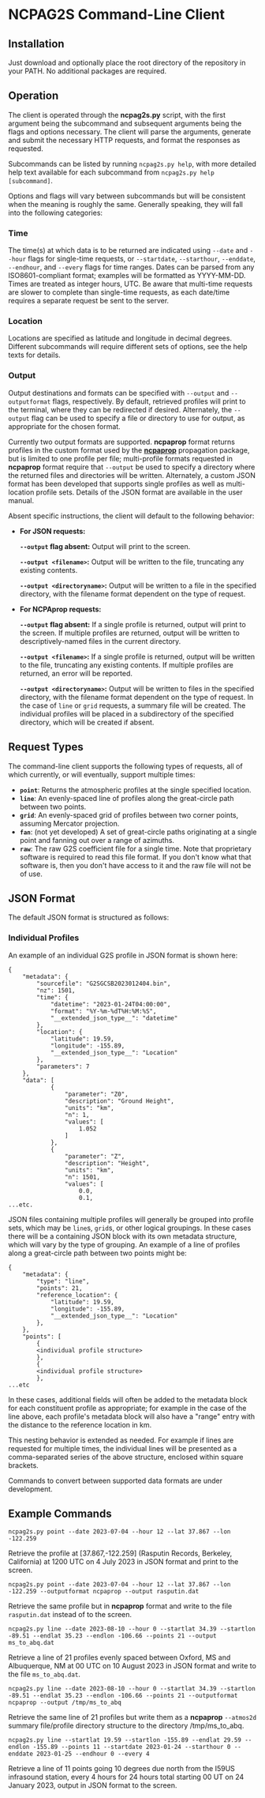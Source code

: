 # NCPAG2S Command-Line Client

## Installation
Just download and optionally place the root directory of the repository in your PATH.  No additional packages are required.

## Operation
The client is operated through the **ncpag2s.py** script, with the first argument being the subcommand and subsequent arguments being the flags and options necessary.  The client will parse the arguments, generate and submit the necessary HTTP requests, and format the responses as requested.

Subcommands can be listed by running `ncpag2s.py help`, with more detailed help text available for each subcommand from `ncpag2s.py help [subcommand]`.

Options and flags will vary between subcommands but will be consistent when the meaning is roughly the same.  Generally speaking, they will fall into the following categories:

### Time
The time(s) at which data is to be returned are indicated using `--date` and `--hour` flags for single-time requests, or `--startdate`, `--starthour`, `--enddate`, `--endhour`, and `--every` flags for time ranges.  Dates can be parsed from any ISO8601-compliant format; examples will be formatted as YYYY-MM-DD.  Times are treated as integer hours, UTC.  Be aware that multi-time requests are slower to complete than single-time requests, as each date/time requires a separate request be sent to the server.

### Location
Locations are specified as latitude and longitude in decimal degrees.  Different subcommands will require different sets of options, see the help texts for details.

### Output
Output destinations and formats can be specified with `--output` and `--outputformat` flags, respectively.  By default, retrieved profiles will print to the terminal, where they can be redirected if desired.  Alternately, the `--output` flag can be used to specify a file or directory to use for output, as appropriate for the chosen format.

Currently two output formats are supported.  **ncpaprop** format returns profiles in the custom format used by the [**ncpaprop**](https://github.com/chetzer-ncpa/ncpaprop-release/) propagation package, but is limited to one profile per file; multi-profile formats requested in **ncpaprop** format require that `--output` be used to specify a directory where the returned files and directories will be written.  Alternately, a custom JSON format has been developed that supports single profiles as well as multi-location profile sets.  Details of the JSON format are available in the user manual.

Absent specific instructions, the client will default to the following behavior:

- **For JSON requests:**
  
  **`--output` flag absent:** Output will print to the screen.
  
  **`--output <filename>`:** Output will be written to the file, truncating any existing contents.
  
  **`--output <directoryname>`:** Output will be written to a file in the specified directory, with the filename format dependent on the type of request.
  
- **For NCPAprop requests:**
  
  **`--output` flag absent:** If a single profile is returned, output will print to the screen.  If multiple profiles are returned, output will be written to descriptively-named files in the current directory.
  
  **`--output <filename>`:** If a single profile is returned, output will be written to the file, truncating any existing contents.  If multiple profiles are returned, an error will be reported.
  
  **`--output <directoryname>`:** Output will be written to files in the specified directory, with the filename format dependent on the type of request.  In the case of `line` or `grid` requests, a summary file will be created.  The individual profiles will be placed in a subdirectory of the specified directory, which will be created if absent.


## Request Types
The command-line client supports the following types of requests, all of which currently, or will eventually, support multiple times:

- **`point`**: Returns the atmospheric profiles at the single specified location.
- **`line`**: An evenly-spaced line of profiles along the great-circle path between two points.
- **`grid`**: An evenly-spaced grid of profiles between two corner points, assuming Mercator projection.
- **`fan`**: (not yet developed) A set of great-circle paths originating at a single point and fanning out over a range of azimuths.
- **`raw`**: The raw G2S coefficient file for a single time.  Note that proprietary software is required to read this file format.  If you don't know what that software is, then you don't have access to it and the raw file will not be of use.


## JSON Format
The default JSON format is structured as follows:

### Individual Profiles
An example of an individual G2S profile in JSON format is shown here:

```
{
    "metadata": {
        "sourcefile": "G2SGCSB2023012404.bin",
        "nz": 1501,
        "time": {
            "datetime": "2023-01-24T04:00:00",
            "format": "%Y-%m-%dT%H:%M:%S",
            "__extended_json_type__": "datetime"
        },
        "location": {
            "latitude": 19.59,
            "longitude": -155.89,
            "__extended_json_type__": "Location"
        },
        "parameters": 7
    },
    "data": [
            {
                "parameter": "Z0",
                "description": "Ground Height",
                "units": "km",
                "n": 1,
                "values": [
                    1.052
                ]
            },
            {
                "parameter": "Z",
                "description": "Height",
                "units": "km",
                "n": 1501,
                "values": [
                    0.0,
                    0.1,
...etc.
```

JSON files containing multiple profiles will generally be grouped into profile sets, which may be `line`s, `grid`s, or other logical groupings.  In these cases there will be a containing JSON block with its own metadata structure, which will vary by the type of grouping.  An example of a line of profiles along a great-circle path between two points might be:

```
{
    "metadata": {
        "type": "line",
        "points": 21,
        "reference_location": {
            "latitude": 19.59,
            "longitude": -155.89,
            "__extended_json_type__": "Location"
        },
    },
    "points": [
        {
        <individual profile structure>
        },
        {
        <individual profile structure>
        },
...etc
```

In these cases, additional fields will often be added to the metadata block for each constituent profile as appropriate; for example in the case of the line above, each profile's metadata block will also have a "range" entry with the distance to the reference location in km.  

This nesting behavior is extended as needed.  For example if lines are requested for multiple times, the individual lines will be presented as a comma-separated series of the above structure, enclosed within square brackets.

Commands to convert between supported data formats are under development.


## Example Commands
`ncpag2s.py point --date 2023-07-04 --hour 12 --lat 37.867 --lon -122.259`

Retrieve the profile at \[37.867,-122.259\] (Rasputin Records, Berkeley, California) at 1200 UTC on 4 July 2023 in JSON format and print to the screen.

`ncpag2s.py point --date 2023-07-04 --hour 12 --lat 37.867 --lon -122.259 --outputformat ncpaprop --output rasputin.dat`

Retrieve the same profile but in **ncpaprop** format and write to the file `rasputin.dat` instead of to the screen.

`ncpag2s.py line --date 2023-08-10 --hour 0 --startlat 34.39 --startlon -89.51 --endlat 35.23 --endlon -106.66 --points 21 --output ms_to_abq.dat`

Retrieve a line of 21 profiles evenly spaced between Oxford, MS and Albuquerque, NM at 00 UTC on 10 August 2023 in JSON format and write to the file `ms_to_abq.dat`.

`ncpag2s.py line --date 2023-08-10 --hour 0 --startlat 34.39 --startlon -89.51 --endlat 35.23 --endlon -106.66 --points 21 --outputformat ncpaprop --output /tmp/ms_to_abq`

Retrieve the same line of 21 profiles but write them as a **ncpaprop** `--atmos2d` summary file/profile directory structure to the directory /tmp/ms_to_abq.

`ncpag2s.py line --startlat 19.59 --startlon -155.89 --endlat 29.59 --endlon -155.89 --points 11 --startdate 2023-01-24 --starthour 0 --enddate 2023-01-25 --endhour 0 --every 4`

Retrieve a line of 11 points going 10 degrees due north from the I59US infrasound station, every 4 hours for 24 hours total starting 00 UT on 24 January 2023, output in JSON format to the screen.


